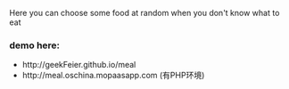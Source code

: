 Here you can choose some food at random when you don't know what to eat

<h3>demo here:</h3>
<ul>
	<li>
		http://geekFeier.github.io/meal
	</li>
	<li>
		http://meal.oschina.mopaasapp.com  (有PHP环境)
	</li>
</ul>
